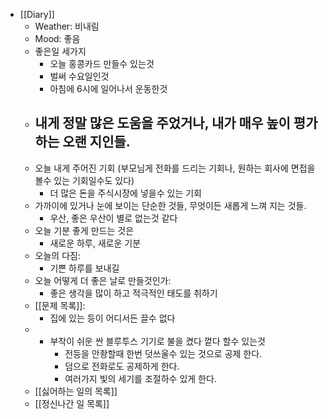 - [[Diary]]
    - Weather: 비내림
    - Mood: 좋음
    - 좋은일 세가지
        - 오늘 홍콩카드 만들수 있는것
        - 벌써 수요일인것
        - 아침에 6시에 일어나서 운동한것
    - 내게 정말 많은 도움을 주었거나, 내가 매우 높이 평가하는 오랜 지인들.
        - 
    - 오늘 내게 주어진 기회 (부모님게 전화를 드리는 기회나, 원하는 회사에 면접을 볼수 있는 기회일수도 있다)
        - 더 많은 돈을 주식시장에 넣을수 있는 기회
    - 가까이에 있거나 눈에 보이는 단순한 것들, 무엇이든 새롭게 느껴 지는 것들.
        - 우산, 좋은 우산이 별로 없는것 같다
    - 오늘 기분 좋게 만드는 것은
        - 새로운 하루, 새로운 기분
    - 오늘의 다짐:
        - 기쁜 하루를 보내길
    - 오늘 어떻게 더 좋은 날로 만들것인가:
        - 좋은 생각을 많이 하고 적극적인 태도를 취하기
    - [[문제 목록]]:
        - 집에 있는 등이 어디서든 끌수 없다
    - 
        - 부착이 쉬운 싼 블루투스 기기로 불을 켰다 껕다 할수 있는것
            - 전등을 안좡할때 한번 덧쓰울수 있는 것으로 공제 한다.
            - 덤으로 전화로도 공제하게 한다.
            - 여러가지 빛의 세기를 조절하수 있게 한다.
    - [[싫어하는 일의 목록]]
    - [[정신나간 일 목록]]
